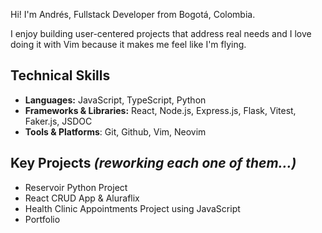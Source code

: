 Hi! I'm Andrés, Fullstack Developer from Bogotá, Colombia.

I enjoy building user-centered projects that address real needs and I love doing it with Vim because it makes me feel like I'm flying.

<h2>Technical Skills</h2>
<ul>
  <li><b>Languages:</b> JavaScript, TypeScript, Python</li>
  <li><b>Frameworks & Libraries:</b> React, Node.js, Express.js, Flask, Vitest, Faker.js, JSDOC</li>
  <li><b>Tools & Platforms</b>: Git, Github, Vim, Neovim</li>
</ul>
<h2>Key Projects <i>(reworking each one of them...)</i></h2>
<ul>
  <li>Reservoir Python Project</li>
  <li>React CRUD App & Aluraflix</li>
  <li>Health Clinic Appointments Project using JavaScript</li>
  <li>Portfolio</li>
</ul>
